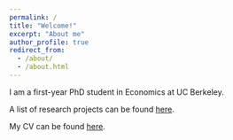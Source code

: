 ```yaml
---
permalink: /
title: "Welcome!"
excerpt: "About me"
author_profile: true
redirect_from: 
  - /about/
  - /about.html
---
```


I am a first-year PhD student in Economics at UC Berkeley.

A list of research projects can be found [here](research).

My CV can be found [here](files/cv_heizlsperger.pdf).